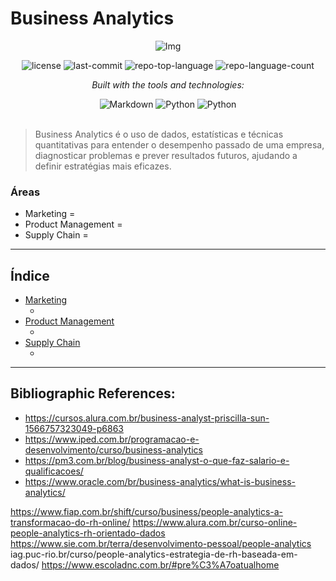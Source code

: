 # Business Analytics

<div align="center">

![Img]()
<!-- BADGES -->
<img src="https://img.shields.io/github/license/HenrySchall/Business_Analytics?style=flat&logo=opensourceinitiative&logoColor=white&color=0080ff" alt="license">
<img src="https://img.shields.io/github/last-commit/HenrySchall/Business_Analytics?style=flat&logo=git&logoColor=white&color=0080ff" alt="last-commit">
<img src="https://img.shields.io/github/languages/top/HenrySchall/Business_Analytics?style=flat&color=0080ff" alt="repo-top-language">
<img src="https://img.shields.io/github/languages/count/HenrySchall/Business_Analytics?style=flat&color=0080ff" alt="repo-language-count">

<em>Built with the tools and technologies:</em>

<img src="https://img.shields.io/badge/Markdown-000000.svg?style=flat&logo=Markdown&logoColor=white" alt="Markdown">
<img src="https://img.shields.io/badge/Python-3776AB.svg?style=flat&logo=Python&logoColor=white" alt="Python">
<img src="https://img.shields.io/badge/Jupyter%20Notebook-F37626?style?style=flat&logo=jupyter&logoColor=white" alt="Python">

</div>
<br>

> Business Analytics é o uso de dados, estatísticas e técnicas quantitativas para entender o desempenho passado de uma empresa, diagnosticar problemas e prever resultados futuros, ajudando a definir estratégias mais eficazes.

### Áreas

* Marketing = 
* Product Management =  
* Supply Chain = 
  
---
## Índice

- [Marketing](https://github.com/HenrySchall/Business_Analytics/tree/main/Marketing)
    - []()
- [Product Management](https://github.com/HenrySchall/Business_Analytics/tree/main/Product%20Management)
    - []()
- [Supply Chain](https://github.com/HenrySchall/Business_Analytics/tree/main/Supply%20Chain)
    - []()

---

## Bibliographic References:
- https://cursos.alura.com.br/business-analyst-priscilla-sun-1566757323049-p6863
- https://www.iped.com.br/programacao-e-desenvolvimento/curso/business-analytics
- https://pm3.com.br/blog/business-analyst-o-que-faz-salario-e-qualificacoes/
- https://www.oracle.com/br/business-analytics/what-is-business-analytics/

https://www.fiap.com.br/shift/curso/business/people-analytics-a-transformacao-do-rh-online/
https://www.alura.com.br/curso-online-people-analytics-rh-orientado-dados
https://www.sie.com.br/terra/desenvolvimento-pessoal/people-analytics
iag.puc-rio.br/curso/people-analytics-estrategia-de-rh-baseada-em-dados/
https://www.escoladnc.com.br/#pre%C3%A7oatualhome
